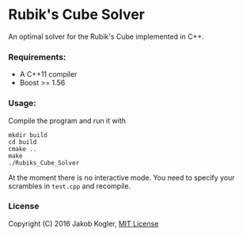 # Rubik's Cube Solver

An optimal solver for the Rubik's Cube implemented in C++. 

### Requirements:

 - A C++11 compiler
 - Boost >= 1.56

### Usage:

Compile the program and run it with

    mkdir build
    cd build
    cmake ..
    make
    ./Rubiks_Cube_Solver

At the moment there is no interactive mode. You need to specify your scrambles in `test.cpp` and recompile.

### License

Copyright (C) 2016 Jakob Kogler, [MIT License](https://github.com/jakobkogler/Rubiks-Cube-Solver/blob/master/LICENCE.txt)
